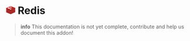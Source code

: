 # ![Redis Logo](../assets/redis-small.png "Redis")  Redis

>**info**
> This documentation is not yet complete, contribute and help us document this addon!

